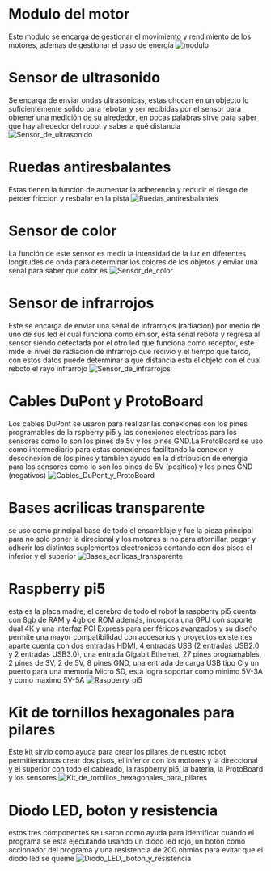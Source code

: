 # Modulo del motor
Este modulo se encarga de gestionar el movimiento y rendimiento de los motores, ademas de gestionar el paso de energía
![modulo](https://github.com/nestoxuy/OSCORP/blob/main/FOTOS/modulo_de_motores.jpg "mudulo del motor")

# Sensor de ultrasonido
Se encarga de enviar ondas ultrasónicas, estas chocan en un objecto lo suficientemente sólido para rebotar y ser recibidas por el sensor para obtener una medición de su alrededor, en pocas palabras sirve para saber que hay alrededor del robot y saber a qué distancia 
![Sensor_de_ultrasonido](https://github.com/nestoxuy/OSCORP/blob/main/FOTOS/sensor_ultrasonido.jpg "sensor_ultrasonido")

# Ruedas antiresbalantes
Estas tienen la función de aumentar la adherencia y reducir el riesgo de perder friccion y resbalar en la pista 
![Ruedas_antiresbalantes](https://github.com/nestoxuy/OSCORP/blob/main/FOTOS/ruedas_antiresbalantes.jpg "Ruedas antiresbalantes")

# Sensor de color
La función de este sensor es medir la intensidad de la luz en diferentes longitudes de onda para determinar los colores de los objetos y enviar una señal para saber que color es
![Sensor_de_color](https://github.com/nestoxuy/OSCORP/blob/main/FOTOS/sensor_de_color.jpg "Sensor_de_color")

# Sensor de infrarrojos
Este se encarga de enviar una señal de infrarrojos (radiación) por medio de uno de sus led el cual funciona como emisor, esta señal rebota y regresa al sensor siendo detectada por el otro led que funciona como receptor, este mide el nivel de radiación de infrarrojo que recivio y el tiempo que tardo, con estos datos puede determinar a que distancia esta el objeto con el cual reboto el rayo infrarrojo
![Sensor_de_infrarrojos](https://github.com/nestoxuy/OSCORP/blob/main/FOTOS/sensor_infrarrojos.jpg "Sensor_de_infrarrojos")

# Cables DuPont y ProtoBoard
Los cables DuPont se usaron para realizar las conexiones con los pines programables de la rspberry pi5 y las conexiones electricas para los sensores como lo son los pines de 5v y los pines GND.La ProtoBoard se uso como intermediario para estas conexiones facilitando la conexion y desconexion de los pines y tambien ayudo en la distribucion de energia para los sensores como lo son los pines de 5V (positico) y los pines GND (negativos)
![Cables_DuPont_y_ProtoBoard](https://github.com/nestoxuy/OSCORP/blob/main/FOTOS/Proto_Board.jpeg "Cables_DuPont_y_ProtoBoard")

# Bases acrilicas transparente
se uso como principal base de todo el ensamblaje y fue la pieza principal para no solo poner la direcional y los motores si no para atornillar, pegar y adherir los distintos suplementos electronicos contando con dos pisos el inferior y el superior
![Bases_acrilicas_transparente](https://github.com/nestoxuy/OSCORP/blob/main/FOTOS/base.jpg "Bases_acrilicas_transparente")

# Raspberry pi5
esta es la placa madre, el cerebro de todo el robot la raspberry pi5 cuenta con 8gb de RAM y 4gb de ROM además, incorpora una GPU con soporte dual 4K y una interfaz PCI Express para periféricos avanzados y su diseño permite una mayor compatibilidad con accesorios y proyectos existentes aparte cuenta con dos entradas HDMI, 4 entradas USB (2 entradas USB2.0 y 2 entradas USB3.0), una entrada Gigabit Ethemet, 27 pines programables, 2 pines de 3V, 2 de 5V, 8 pines GND, una entrada de carga USB tipo C y un puerto para una memoria Micro SD, esta logra soportar como minimo 5V-3A y como maximo 5V-5A
![Raspberry_pi5](https://github.com/nestoxuy/OSCORP/blob/main/FOTOS/raspberry-pi-5-03.jpg "Raspberry_pi5")

# Kit de tornillos hexagonales para pilares
Este kit sirvio como ayuda para crear los pilares de nuestro robot permitiendonos crear dos pisos, el inferior con los motores y la direccional y el superior con todo el cableado, la raspberry pi5, la bateria, la ProtoBoard y los sensores
![Kit_de_tornillos_hexagonales_para_pilares](https://github.com/nestoxuy/OSCORP/blob/main/FOTOS/Kit_de_tornillos_hexagonales_para_pilares.jpg "Kit_de_tornillos_hexagonales_para_pilares")

# Diodo LED, boton y resistencia
estos tres componentes se usaron como ayuda para identificar cuando el programa se esta ejecutando usando un diodo led rojo, un boton como accionador del programa y una resistencia de 200 ohmios para evitar que el diodo led se queme 
![Diodo_LED,_boton_y_resistencia](https://github.com/nestoxuy/OSCORP/blob/main/FOTOS/Diodo_LED,_boton_y_resistencia.jpg "Diodo_LED,_boton_y_resistencia")
